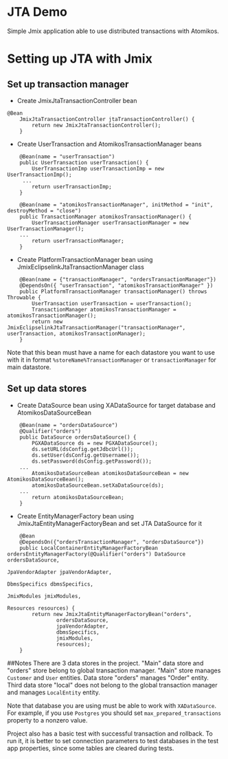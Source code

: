 # JTA Demo

Simple Jmix application able to use distributed transactions with Atomikos.


# Setting up JTA with Jmix

## Set up transaction manager

- Create JmixJtaTransactionController bean
```
@Bean
    JmixJtaTransactionController jtaTransactionController() {
        return new JmixJtaTransactionController();
    }
```
- Create UserTransaction and AtomikosTransactionManager beans
```
    @Bean(name = "userTransaction")
    public UserTransaction userTransaction() {
        UserTransactionImp userTransactionImp = new UserTransactionImp();
     ...
        return userTransactionImp;
    }

    @Bean(name = "atomikosTransactionManager", initMethod = "init", destroyMethod = "close")
    public TransactionManager atomikosTransactionManager() {
        UserTransactionManager userTransactionManager = new UserTransactionManager();
    ...
        return userTransactionManager;
    }
```
- Create PlatformTransactionManager bean using JmixEclipselinkJtaTransactionManager class
```
    @Bean(name = {"transactionManager", "ordersTransactionManager"})
    @DependsOn({ "userTransaction", "atomikosTransactionManager" })
    public PlatformTransactionManager transactionManager() throws Throwable {
        UserTransaction userTransaction = userTransaction();
        TransactionManager atomikosTransactionManager = atomikosTransactionManager();
        return new JmixEclipselinkJtaTransactionManager("transactionManager", userTransaction, atomikosTransactionManager);
    }
```
Note that this bean must have a name for each datastore you want to use with it in format `%storeName%TransactionManager` or `transactionManager` for main datastore.
## Set up data stores

- Create DataSource bean using XADataSource for target database and AtomikosDataSourceBean
```
    @Bean(name = "ordersDataSource")
    @Qualifier("orders")
    public DataSource ordersDataSource() {
        PGXADataSource ds = new PGXADataSource();
        ds.setURL(dsConfig.getJdbcUrl());
        ds.setUser(dsConfig.getUsername());
        ds.setPassword(dsConfig.getPassword());
    ...
        AtomikosDataSourceBean atomikosDataSourceBean = new AtomikosDataSourceBean();
        atomikosDataSourceBean.setXaDataSource(ds);
    ...
        return atomikosDataSourceBean;
    }
```

- Create EntityManagerFactory bean using JmixJtaEntityManagerFactoryBean and set JTA DataSource for it
```
    @Bean
    @DependsOn({"ordersTransactionManager", "ordersDataSource"})
    public LocalContainerEntityManagerFactoryBean ordersEntityManagerFactory(@Qualifier("orders") DataSource ordersDataSource,
                                                                             JpaVendorAdapter jpaVendorAdapter,
                                                                             DbmsSpecifics dbmsSpecifics,
                                                                             JmixModules jmixModules,
                                                                             Resources resources) {
        return new JmixJtaEntityManagerFactoryBean("orders",
                ordersDataSource,
                jpaVendorAdapter,
                dbmsSpecifics,
                jmixModules,
                resources);
    }
```

##Notes
There are 3 data stores in the project. "Main" data store and "orders" store belong to global transaction manager. "Main" store manages `Customer` and `User` entities. Data store "orders" manages "Order" entity. Third data store "local" does not belong to the global transaction manager and manages `LocalEntity` entity.

Note that database you are using must be able to work with `XADataSource`. For example, if you use `Postgres` you should set `max_prepared_transactions` property to a nonzero value.

Project also has a basic test with successful transaction and rollback. To run it, it is better to set connection parameters to test databases in the test app properties, since some tables are cleared during tests.